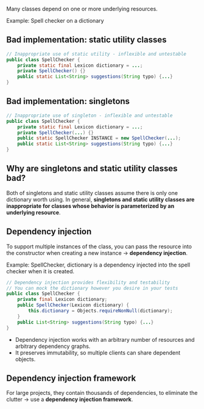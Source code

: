 Many classes depend on one or more underlying resources.

Example: Spell checker on a dictionary

## Bad implementation: static utility classes

```java
// Inappropriate use of static utility - inflexible and untestable
public class SpellChecker {
    private static final Lexicon dictionary = ...;
    private SpellChecker() {}
    public static List<String> suggestions(String typo) {...}
}
```

## Bad implementation: singletons

```java
// Inappropriate use of singleton - inflexible and untestable
public class SpellChecker {
    private static final Lexicon dictionary = ...;
    private SpellChecker(...) {}
    public static SpellChecker INSTANCE = new SpellChecker(...);
    public static List<String> suggestions(String typo) {...}
}
```

## Why are singletons and static utility classes bad?

Both of singletons and static utility classes assume there is only one dictionary worth using. In general, **singletons and static utility classes are inappropriate for classes whose behavior is parameterized by an underlying resource**.

## Dependency injection
To support multiple instances of the class, you can pass the resource into the constructor when creating a new instance → **dependency injection**.

Example: SpellChecker, dictionary is a dependency injected into the spell checker when it is created.

```java
// Dependency injection provides flexibility and testability
// You can mock the dictionary however you desire in your tests
public class SpellChecker {
    private final Lexicon dictionary;    
    public SpellChecker(Lexicon dictionary) {
        this.dictionary = Objects.requireNonNull(dictionary);
    }
    public List<String> suggestions(String typo) {...}
}
```

* Dependency injection works with an arbitrary number of resources and arbitrary dependency graphs.
* It preserves immutability, so multiple clients can share dependent objects.

## Dependency injection framework
For large projects, they contain thousands of dependencies, to eliminate the clutter → use a **dependency injection framework**.